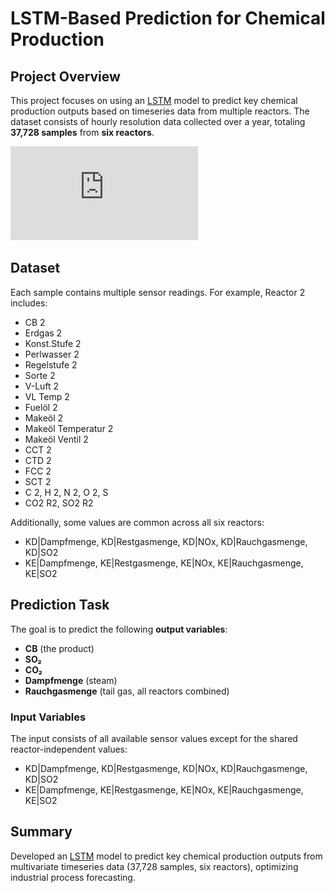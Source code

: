# LSTM-Based Prediction for Chemical Production

## Project Overview
This project focuses on using an [LSTM](w) model to predict key chemical production outputs based on timeseries data from multiple reactors. The dataset consists of hourly resolution data collected over a year, totaling **37,728 samples** from **six reactors**.

![Forecasting](https://github.com/batxes/Chemical-Production-Forecasting/blob/master/figures/evaluation_model_reactor_2_target_2%7CCB.pdf)

## Dataset
Each sample contains multiple sensor readings. For example, Reactor 2 includes:

- CB 2
- Erdgas 2
- Konst.Stufe 2
- Perlwasser 2
- Regelstufe 2
- Sorte 2
- V-Luft 2
- VL Temp 2
- Fuelöl 2
- Makeöl 2
- Makeöl Temperatur 2
- Makeöl Ventil 2
- CCT 2
- CTD 2
- FCC 2
- SCT 2
- C 2, H 2, N 2, O 2, S
- CO2 R2, SO2 R2

Additionally, some values are common across all six reactors:

- KD|Dampfmenge, KD|Restgasmenge, KD|NOx, KD|Rauchgasmenge, KD|SO2
- KE|Dampfmenge, KE|Restgasmenge, KE|NOx, KE|Rauchgasmenge, KE|SO2

## Prediction Task
The goal is to predict the following **output variables**:
- **CB** (the product)
- **SO₂**
- **CO₂**
- **Dampfmenge** (steam)
- **Rauchgasmenge** (tail gas, all reactors combined)

### Input Variables
The input consists of all available sensor values except for the shared reactor-independent values:
- KD|Dampfmenge, KD|Restgasmenge, KD|NOx, KD|Rauchgasmenge, KD|SO2
- KE|Dampfmenge, KE|Restgasmenge, KE|NOx, KE|Rauchgasmenge, KE|SO2

## Summary
Developed an [LSTM](w) model to predict key chemical production outputs from multivariate timeseries data (37,728 samples, six reactors), optimizing industrial process forecasting.


